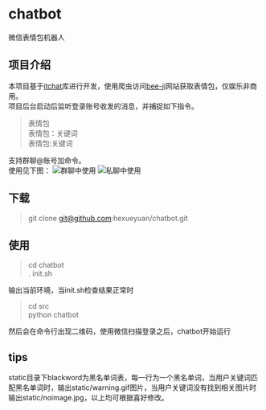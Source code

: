 # chatbot
微信表情包机器人

## 项目介绍  
本项目基于[itchat](https://github.com/littlecodersh/itchat)库进行开发，使用爬虫访问[bee-ji](http://www.bee-ji.com)网站获取表情包，仅娱乐非商用。  
项目后台启动后监听登录账号收发的消息，并捕捉如下指令。  
> 表情包  
> 表情包：关键词  
> 表情包:关键词  

支持群聊@账号加命令。  
使用见下图：
![群聊中使用](https://github.com/hexueyuan/chatbot/blob/master/static/qunliao.jpg)
![私聊中使用](https://github.com/hexueyuan/chatbot/blob/master/static/siliao.jpg)

## 下载
> git clone git@github.com:hexueyuan/chatbot.git
  
## 使用
> cd chatbot  
> . init.sh  

输出当前环境，当init.sh检查结果正常时  

> cd src  
> python chatbot  

然后会在命令行出现二维码，使用微信扫描登录之后，chatbot开始运行

## tips
static目录下blackword为黑名单词表，每一行为一个黑名单词，当用户关键词匹配黑名单词时，输出static/warning.gif图片，当用户关键词没有找到相关图片时输出static/noimage.jpg，以上均可根据喜好修改。
